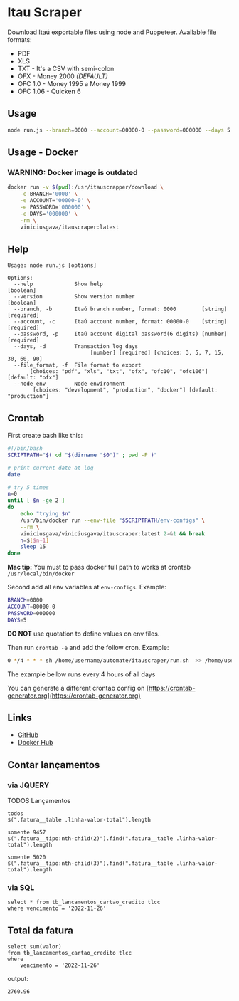 # Itau Scraper
Download Itaú exportable files using node and Puppeteer.
Available file formats:
- PDF
- XLS
- TXT - It's a CSV with semi-colon
- OFX - Money 2000 *(DEFAULT)*
- OFC 1.0 - Money 1995 a Money 1999
- OFC 1.06 - Quicken 6

## Usage
```bash
node run.js --branch=0000 --account=00000-0 --password=000000 --days 5 
```

## Usage - Docker
### WARNING: Docker image is outdated
```bash
docker run -v $(pwd):/usr/itauscrapper/download \
    -e BRANCH='0000' \
    -e ACCOUNT='00000-0' \
    -e PASSWORD='000000' \
    -e DAYS='000000' \
    -rm \
    viniciusgava/itauscraper:latest 
```


## Help
```text
Usage: node run.js [options]

Options:
  --help             Show help                                         [boolean]
  --version          Show version number                               [boolean]
  --branch, -b       Itaú branch number, format: 0000        [string] [required]
  --account, -c      Itaú account number, format: 00000-0    [string] [required]
  --password, -p     Itaú account digital password(6 digits) [number] [required]
  --days, -d         Transaction log days
                          [number] [required] [choices: 3, 5, 7, 15, 30, 60, 90]
  --file_format, -f  File format to export
       [choices: "pdf", "xls", "txt", "ofx", "ofc10", "ofc106"] [default: "ofx"]
  --node_env         Node environment
        [choices: "development", "production", "docker"] [default: "production"]
```

## Crontab
First create bash like this:
````bash
#!/bin/bash
SCRIPTPATH="$( cd "$(dirname "$0")" ; pwd -P )"

# print current date at log
date

# try 5 times
n=0
until [ $n -ge 2 ]
do
    echo "trying $n"
    /usr/bin/docker run --env-file "$SCRIPTPATH/env-configs" \
    --rm \
    viniciusgava/viniciusgava/itauscraper:latest 2>&1 && break
    n=$[$n+1]
    sleep 15
done

````
**Mac tip:** You must to pass docker full path to works at crontab
``/usr/local/bin/docker``

Second add all env variables at ``env-configs``.
Example:
 ```bash
BRANCH=0000
ACCOUNT=00000-0
PASSWORD=000000
DAYS=5
```
**DO NOT** use quotation to define values on env files.

Then run ``crontab -e`` and add the follow cron.
Example:
````bash
0 */4 * * * sh /home/username/automate/itauscraper/run.sh  >> /home/username/automate/itauscraper/log.log
````
The example bellow runs every 4 hours of all days 

You can generate a different crontab config on [https://crontab-generator.org](https://crontab-generator.org)

## Links
- [GitHub](https://github.com/viniciusgava/itauscraper)
- [Docker Hub](https://hub.docker.com/r/viniciusgava/itauscraper) 

## Contar lançamentos 
### via JQUERY
TODOS Lançamentos
```
todos
$(".fatura__table .linha-valor-total").length

somente 9457
$(".fatura__tipo:nth-child(2)").find(".fatura__table .linha-valor-total").length

somente 5020
$(".fatura__tipo:nth-child(3)").find(".fatura__table .linha-valor-total").length
```

### via SQL
```
select * from tb_lancamentos_cartao_credito tlcc 
where vencimento = '2022-11-26'	
```

## Total da fatura
```
select sum(valor) 
from tb_lancamentos_cartao_credito tlcc 
where 
	vencimento = '2022-11-26'
```
output:
```
2760.96
```


